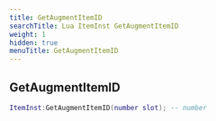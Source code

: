 ```yaml
---
title: GetAugmentItemID
searchTitle: Lua ItemInst GetAugmentItemID
weight: 1
hidden: true
menuTitle: GetAugmentItemID
---
```

## GetAugmentItemID
```lua
ItemInst:GetAugmentItemID(number slot); -- number
```